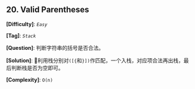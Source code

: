 ## 20. Valid Parentheses

__[Difficulty]__: _`Easy`_

__[Tag]__: _`Stack`_

__[Question]__: 判断字符串的括号是否合法。

__[Solution]__: 利用栈分别对`([{`和`}])`作匹配，一个入栈，对应项合法再出栈，最后判断栈是否为空即可。

__[Complexity]__: `O(n)`
